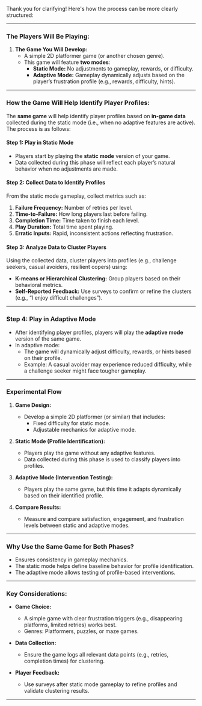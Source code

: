 Thank you for clarifying! Here's how the process can be more clearly structured:

---
### **The Players Will Be Playing:**
1. **The Game You Will Develop:**
   - A simple 2D platformer game (or another chosen genre).
   - This game will feature **two modes**:
     - **Static Mode:** No adjustments to gameplay, rewards, or difficulty.
     - **Adaptive Mode:** Gameplay dynamically adjusts based on the player’s frustration profile (e.g., rewards, difficulty, hints).

---

### **How the Game Will Help Identify Player Profiles:**
The **same game** will help identify player profiles based on **in-game data** collected during the static mode (i.e., when no adaptive features are active). The process is as follows:

#### **Step 1: Play in Static Mode**
- Players start by playing the **static mode** version of your game.
- Data collected during this phase will reflect each player’s natural behavior when no adjustments are made.

#### **Step 2: Collect Data to Identify Profiles**
From the static mode gameplay, collect metrics such as:
1. **Failure Frequency:** Number of retries per level.
2. **Time-to-Failure:** How long players last before failing.
3. **Completion Time:** Time taken to finish each level.
4. **Play Duration:** Total time spent playing.
5. **Erratic Inputs:** Rapid, inconsistent actions reflecting frustration.

#### **Step 3: Analyze Data to Cluster Players**
Using the collected data, cluster players into profiles (e.g., challenge seekers, casual avoiders, resilient copers) using:
- **K-means or Hierarchical Clustering:** Group players based on their behavioral metrics.
- **Self-Reported Feedback:** Use surveys to confirm or refine the clusters (e.g., “I enjoy difficult challenges”).

---

### **Step 4: Play in Adaptive Mode**
- After identifying player profiles, players will play the **adaptive mode** version of the same game.
- In adaptive mode:
  - The game will dynamically adjust difficulty, rewards, or hints based on their profile.
  - Example: A casual avoider may experience reduced difficulty, while a challenge seeker might face tougher gameplay.

---

### **Experimental Flow**
1. **Game Design:**
   - Develop a simple 2D platformer (or similar) that includes:
     - Fixed difficulty for static mode.
     - Adjustable mechanics for adaptive mode.

2. **Static Mode (Profile Identification):**
   - Players play the game without any adaptive features.
   - Data collected during this phase is used to classify players into profiles.

3. **Adaptive Mode (Intervention Testing):**
   - Players play the same game, but this time it adapts dynamically based on their identified profile.

4. **Compare Results:**
   - Measure and compare satisfaction, engagement, and frustration levels between static and adaptive modes.

---

### **Why Use the Same Game for Both Phases?**
- Ensures consistency in gameplay mechanics.
- The static mode helps define baseline behavior for profile identification.
- The adaptive mode allows testing of profile-based interventions.

---

### **Key Considerations:**
- **Game Choice:**
  - A simple game with clear frustration triggers (e.g., disappearing platforms, limited retries) works best.
  - Genres: Platformers, puzzles, or maze games.

- **Data Collection:**
  - Ensure the game logs all relevant data points (e.g., retries, completion times) for clustering.

- **Player Feedback:**
  - Use surveys after static mode gameplay to refine profiles and validate clustering results.

---

